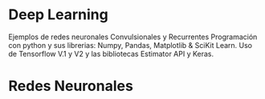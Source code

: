# Deep Learning
Ejemplos de redes neuronales Convulsionales y Recurrentes
Programación con python y sus librerias: Numpy, Pandas, Matplotlib & SciKit Learn.
Uso de Tensorflow V.1 y V2 y las bibliotecas Estimator API y Keras.


<h1> Redes Neuronales </h1>
